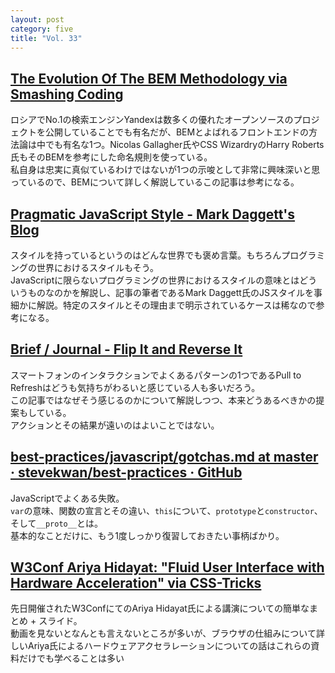 ```yaml
---
layout: post
category: five
title: "Vol. 33"
---
```


## [The Evolution Of The BEM Methodology via Smashing Coding](http://coding.smashingmagazine.com/2013/02/21/the-history-of-the-bem-methodology/)

ロシアでNo.1の検索エンジンYandexは数多くの優れたオープンソースのプロジェクトを公開していることでも有名だが、BEMとよばれるフロントエンドの方法論は中でも有名な1つ。Nicolas Gallagher氏やCSS WizardryのHarry Roberts氏もそのBEMを参考にした命名規則を使っている。  
私自身は忠実に真似ているわけではないが1つの示唆として非常に興味深いと思っているので、BEMについて詳しく解説しているこの記事は参考になる。

## [Pragmatic JavaScript Style - Mark Daggett's Blog](http://markdaggett.com/blog/2013/02/15/pragmatic-javascript-style/)

スタイルを持っているというのはどんな世界でも褒め言葉。もちろんプログラミングの世界におけるスタイルもそう。  
JavaScriptに限らないプログラミングの世界におけるスタイルの意味とはどういうものなのかを解説し、記事の筆者であるMark Daggett氏のJSスタイルを事細かに解説。特定のスタイルとその理由まで明示されているケースは稀なので参考になる。

## [Brief / Journal - Flip It and Reverse It](http://briefjournal.tumblr.com/post/43006661124/flip-it-and-reverse-it)

スマートフォンのインタラクションでよくあるパターンの1つであるPull to Refreshはどうも気持ちがわるいと感じている人も多いだろう。  
この記事ではなぜそう感じるのかについて解説しつつ、本来どうあるべきかの提案もしている。  
アクションとその結果が遠いのはよいことではない。

## [best-practices/javascript/gotchas.md at master · stevekwan/best-practices · GitHub](https://github.com/stevekwan/best-practices/blob/master/javascript/gotchas.md)

JavaScriptでよくある失敗。  
`var`の意味、関数の宣言とその違い、`this`について、`prototype`と`constructor`、そして`__proto__`とは。  
基本的なことだけに、もう1度しっかり復習しておきたい事柄ばかり。

## [W3Conf Ariya Hidayat: "Fluid User Interface with Hardware Acceleration" via CSS-Tricks](http://css-tricks.com/w3conf-ariya-hidayat-fluid-user-interface-with-hardware-acceleration/)

先日開催されたW3ConfにてのAriya Hidayat氏による講演についての簡単なまとめ + スライド。  
動画を見ないとなんとも言えないところが多いが、ブラウザの仕組みについて詳しいAriya氏によるハードウェアアクセラレーションについての話はこれらの資料だけでも学べることは多い